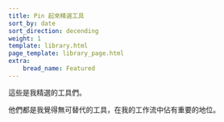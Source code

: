 ```yaml
---
title: Pin 起來精選工具
sort_by: date
sort_direction: decending
weight: 1
template: library.html
page_template: library_page.html
extra: 
    bread_name: Featured
---
```


這些是我精選的工具們。

他們都是我覺得無可替代的工具，在我的工作流中佔有重要的地位。